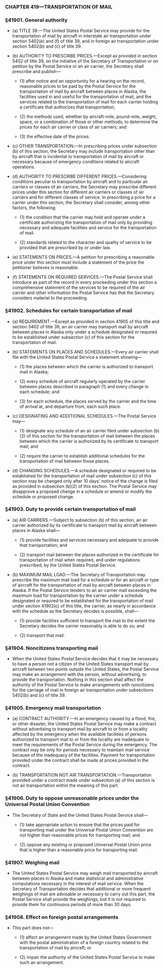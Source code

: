 ### **CHAPTER 419—TRANSPORTATION OF MAIL**

### §41901. General authority
* (a) TITLE 39.—The United States Postal Service may provide for the transportation of mail by aircraft in interstate air transportation under section 5402(e) and (f) of title 39, and in foreign air transportation under section 5402(b) and (c) of title 39.

* (b) AUTHORITY TO PRESCRIBE PRICES.—Except as provided in section 5402 of title 39, on the initiative of the Secretary of Transportation or on petition by the Postal Service or an air carrier, the Secretary shall prescribe and publish—

  * (1) after notice and an opportunity for a hearing on the record, reasonable prices to be paid by the Postal Service for the transportation of mail by aircraft between places in Alaska, the facilities used in and useful for the transportation of mail, and the services related to the transportation of mail for each carrier holding a certificate that authorizes that transportation;

  * (2) the methods used, whether by aircraft-mile, pound-mile, weight, space, or a combination of those or other methods, to determine the prices for each air carrier or class of air carriers; and

  * (3) the effective date of the prices.


* (c) OTHER TRANSPORTATION.—In prescribing prices under subsection (b) of this section, the Secretary may include transportation other than by aircraft that is incidental to transportation of mail by aircraft or necessary because of emergency conditions related to aircraft operations.

* (d) AUTHORITY TO PRESCRIBE DIFFERENT PRICES.—Considering conditions peculiar to transportation by aircraft and to particular air carriers or classes of air carriers, the Secretary may prescribe different prices under this section for different air carriers or classes of air carriers and for different classes of service. In prescribing a price for a carrier under this section, the Secretary shall consider, among other factors, the following:

  * (1) the condition that the carrier may hold and operate under a certificate authorizing the transportation of mail only by providing necessary and adequate facilities and service for the transportation of mail.

  * (2) standards related to the character and quality of service to be provided that are prescribed by or under law.


* (e) STATEMENTS ON PRICES.—A petition for prescribing a reasonable price under this section must include a statement of the price the petitioner believes is reasonable.

* (f) STATEMENTS ON REQUIRED SERVICES.—The Postal Service shall introduce as part of the record in every proceeding under this section a comprehensive statement of the services to be required of the air carrier and other information the Postal Service has that the Secretary considers material to the proceeding.

### §41902. Schedules for certain transportation of mail
* (a) REQUIREMENT.—Except as provided in section 41905 of this title and section 5402 of title 39, an air carrier may transport mail by aircraft between places in Alaska only under a schedule designated or required to be established under subsection (c) of this section for the transportation of mail.

* (b) STATEMENTS ON PLACES AND SCHEDULES.—Every air carrier shall file with the United States Postal Service a statement showing—

  * (1) the places between which the carrier is authorized to transport mail in Alaska;

  * (2) every schedule of aircraft regularly operated by the carrier between places described in paragraph (1) and every change in each schedule; and

  * (3) for each schedule, the places served by the carrier and the time of arrival at, and departure from, each such place.


* (c) DESIGNATING AND ADDITIONAL SCHEDULES.—The Postal Service may—

  * (1) designate any schedule of an air carrier filed under subsection (b)(2) of this section for the transportation of mail between the places between which the carrier is authorized by its certificate to transport mail; and

  * (2) require the carrier to establish additional schedules for the transportation of mail between those places.


* (d) CHANGING SCHEDULES.—A schedule designated or required to be established for the transportation of mail under subsection (c) of this section may be changed only after 10 days' notice of the change is filed as provided in subsection (b)(2) of this section. The Postal Service may disapprove a proposed change in a schedule or amend or modify the schedule or proposed change.

### §41903. Duty to provide certain transportation of mail
* (a) AIR CARRIERS.—Subject to subsection (b) of this section, an air carrier authorized by its certificate to transport mail by aircraft between places in Alaska shall—

  * (1) provide facilities and services necessary and adequate to provide that transportation; and

  * (2) transport mail between the places authorized in the certificate for transportation of mail when required, and under regulations prescribed, by the United States Postal Service.


* (b) MAXIMUM MAIL LOAD.—The Secretary of Transportation may prescribe the maximum mail load for a schedule or for an aircraft or type of aircraft for the transportation of mail by aircraft between places in Alaska. If the Postal Service tenders to an air carrier mail exceeding the maximum load for transportation by the carrier under a schedule designated or required to be established for the transportation of mail under section 41902(c) of this title, the carrier, as nearly in accordance with the schedule as the Secretary decides is possible, shall—

  * (1) provide facilities sufficient to transport the mail to the extent the Secretary decides the carrier reasonably is able to do so; and

  * (2) transport that mail.

### §41904. Noncitizens transporting mail
* When the United States Postal Service decides that it may be necessary to have a person not a citizen of the United States transport mail by aircraft between two points outside the United States, the Postal Service may make an arrangement with the person, without advertising, to provide the transportation. Nothing in this section shall affect the authority of the Postal Service to make arrangements with noncitizens for the carriage of mail in foreign air transportation under subsections 5402(b) and (c) of title 39.

### §41905. Emergency mail transportation
* (a) CONTRACT AUTHORITY.—In an emergency caused by a flood, fire, or other disaster, the United States Postal Service may make a contract without advertising to transport mail by aircraft to or from a locality affected by the emergency when the available facilities of persons authorized to transport mail to or from the locality are inadequate to meet the requirements of the Postal Service during the emergency. The contract may be only for periods necessary to maintain mail service because of the inadequacy of the facilities. Payment for transportation provided under the contract shall be made at prices provided in the contract.

* (b) TRANSPORTATION NOT AIR TRANSPORTATION.—Transportation provided under a contract made under subsection (a) of this section is not air transportation within the meaning of this part.

### §41906. Duty to oppose unreasonable prices under the Universal Postal Union Convention
* The Secretary of State and the United States Postal Service shall—

  * (1) take appropriate action to ensure that the prices paid for transporting mail under the Universal Postal Union Convention are not higher than reasonable prices for transporting mail; and

  * (2) oppose any existing or proposed Universal Postal Union price that is higher than a reasonable price for transporting mail.

### §41907. Weighing mail
* The United States Postal Service may weigh mail transported by aircraft between places in Alaska and make statistical and administrative computations necessary in the interest of mail service. When the Secretary of Transportation decides that additional or more frequent weighings of mail are advisable or necessary to carry out this part, the Postal Service shall provide the weighings, but it is not required to provide them for continuous periods of more than 30 days.

### §41908. Effect on foreign postal arrangements
* This part does not—

  * (1) affect an arrangement made by the United States Government with the postal administration of a foreign country related to the transportation of mail by aircraft; or

  * (2) impair the authority of the United States Postal Service to make such an arrangement.